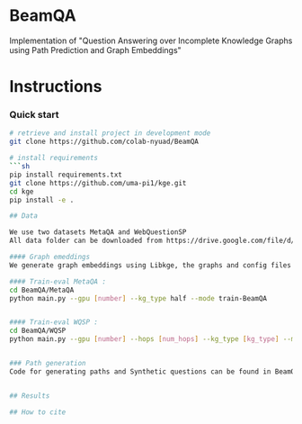 # BeamQA

Implementation of "Question Answering over Incomplete Knowledge Graphs using Path Prediction and Graph Embeddings"


# Instructions 
### Quick start
```sh
# retrieve and install project in development mode
git clone https://github.com/colab-nyuad/BeamQA

# install requirements
```sh
pip install requirements.txt
git clone https://github.com/uma-pi1/kge.git
cd kge
pip install -e .

## Data 

We use two datasets MetaQA and WebQuestionSP
All data folder can be downloaded from https://drive.google.com/file/d/1FK0tIZauEYtkoZ0ET3qYIg2De_DHaQz9/view?usp=sharing.  

#### Graph emeddings 
We generate graph embeddings using Libkge, the graphs and config files are provided. Further instructions on how to train embeddings can be found in LibkGE repository https://github.com/uma-pi1/kge

#### Train-eval MetaQA : 
cd BeamQA/MetaQA 
python main.py --gpu [number] --kg_type half --mode train-BeamQA


#### Train-eval WQSP : 
cd BeamQA/WQSP
python main.py --gpu [number] --hops [num_hops] --kg_type [kg_type] --mode train-BeamQA


### Path generation 
Code for generating paths and Synthetic questions can be found in BeamQA/Path_generation


## Results

## How to cite
